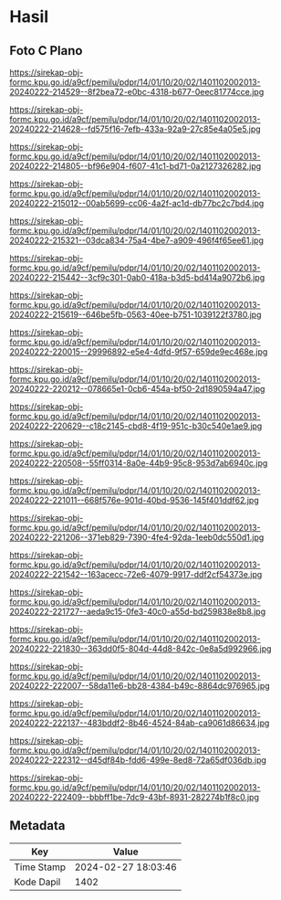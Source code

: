 # Hasil

## Foto C Plano

https://sirekap-obj-formc.kpu.go.id/a9cf/pemilu/pdpr/14/01/10/20/02/1401102002013-20240222-214529--8f2bea72-e0bc-4318-b677-0eec81774cce.jpg

https://sirekap-obj-formc.kpu.go.id/a9cf/pemilu/pdpr/14/01/10/20/02/1401102002013-20240222-214628--fd575f16-7efb-433a-92a9-27c85e4a05e5.jpg

https://sirekap-obj-formc.kpu.go.id/a9cf/pemilu/pdpr/14/01/10/20/02/1401102002013-20240222-214805--bf96e904-f607-41c1-bd71-0a2127326282.jpg

https://sirekap-obj-formc.kpu.go.id/a9cf/pemilu/pdpr/14/01/10/20/02/1401102002013-20240222-215012--00ab5699-cc06-4a2f-ac1d-db77bc2c7bd4.jpg

https://sirekap-obj-formc.kpu.go.id/a9cf/pemilu/pdpr/14/01/10/20/02/1401102002013-20240222-215321--03dca834-75a4-4be7-a909-496f4f65ee61.jpg

https://sirekap-obj-formc.kpu.go.id/a9cf/pemilu/pdpr/14/01/10/20/02/1401102002013-20240222-215442--3cf9c301-0ab0-418a-b3d5-bd414a9072b6.jpg

https://sirekap-obj-formc.kpu.go.id/a9cf/pemilu/pdpr/14/01/10/20/02/1401102002013-20240222-215619--646be5fb-0563-40ee-b751-1039122f3780.jpg

https://sirekap-obj-formc.kpu.go.id/a9cf/pemilu/pdpr/14/01/10/20/02/1401102002013-20240222-220015--29996892-e5e4-4dfd-9f57-659de9ec468e.jpg

https://sirekap-obj-formc.kpu.go.id/a9cf/pemilu/pdpr/14/01/10/20/02/1401102002013-20240222-220212--078665e1-0cb6-454a-bf50-2d1890594a47.jpg

https://sirekap-obj-formc.kpu.go.id/a9cf/pemilu/pdpr/14/01/10/20/02/1401102002013-20240222-220629--c18c2145-cbd8-4f19-951c-b30c540e1ae9.jpg

https://sirekap-obj-formc.kpu.go.id/a9cf/pemilu/pdpr/14/01/10/20/02/1401102002013-20240222-220508--55ff0314-8a0e-44b9-95c8-953d7ab6940c.jpg

https://sirekap-obj-formc.kpu.go.id/a9cf/pemilu/pdpr/14/01/10/20/02/1401102002013-20240222-221011--668f576e-901d-40bd-9536-145f401ddf62.jpg

https://sirekap-obj-formc.kpu.go.id/a9cf/pemilu/pdpr/14/01/10/20/02/1401102002013-20240222-221206--371eb829-7390-4fe4-92da-1eeb0dc550d1.jpg

https://sirekap-obj-formc.kpu.go.id/a9cf/pemilu/pdpr/14/01/10/20/02/1401102002013-20240222-221542--163acecc-72e6-4079-9917-ddf2cf54373e.jpg

https://sirekap-obj-formc.kpu.go.id/a9cf/pemilu/pdpr/14/01/10/20/02/1401102002013-20240222-221727--aeda9c15-0fe3-40c0-a55d-bd259838e8b8.jpg

https://sirekap-obj-formc.kpu.go.id/a9cf/pemilu/pdpr/14/01/10/20/02/1401102002013-20240222-221830--363dd0f5-804d-44d8-842c-0e8a5d992966.jpg

https://sirekap-obj-formc.kpu.go.id/a9cf/pemilu/pdpr/14/01/10/20/02/1401102002013-20240222-222007--58da11e6-bb28-4384-b49c-8864dc976965.jpg

https://sirekap-obj-formc.kpu.go.id/a9cf/pemilu/pdpr/14/01/10/20/02/1401102002013-20240222-222137--483bddf2-8b46-4524-84ab-ca9061d86634.jpg

https://sirekap-obj-formc.kpu.go.id/a9cf/pemilu/pdpr/14/01/10/20/02/1401102002013-20240222-222312--d45df84b-fdd6-499e-8ed8-72a65df036db.jpg

https://sirekap-obj-formc.kpu.go.id/a9cf/pemilu/pdpr/14/01/10/20/02/1401102002013-20240222-222409--bbbff1be-7dc9-43bf-8931-282274b1f8c0.jpg


## Metadata

| Key        | Value               |
| ---------- | ------------------- |
| Time Stamp | 2024-02-27 18:03:46 |
| Kode Dapil | 1402                |



